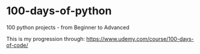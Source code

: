 # 100-days-of-python
100 python projects - from Beginner to Advanced

This is my progression through: https://www.udemy.com/course/100-days-of-code/
